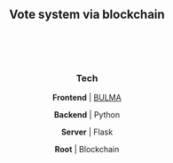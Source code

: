 <div align="center">

## __Vote system via blockchain__

<br/><br/><br/>

### __Tech__
__Frontend__ | [BULMA](bulma.io)

__Backend__  | Python

__Server__   | Flask

__Root__     | Blockchain

</div>